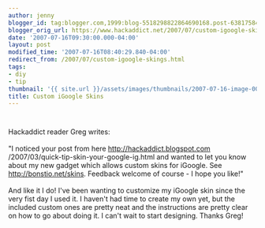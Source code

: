 ```yaml
---
author: jenny
blogger_id: tag:blogger.com,1999:blog-5518298822864690168.post-638175842570079805
blogger_orig_url: https://www.hackaddict.net/2007/07/custom-igoogle-skings.html
date: '2007-07-16T09:30:00.000-04:00'
layout: post
modified_time: '2007-07-16T08:40:29.840-04:00'
redirect_from: /2007/07/custom-igoogle-skings.html
tags:
- diy
- tip
thumbnail: '{{ site.url }}/assets/images/thumbnails/2007-07-16-image-0000.jpg'
title: Custom iGoogle Skins
---
```


<img alt="" border="0" id="BLOGGER_PHOTO_ID_5087771217453034370" src="{{ site.url }}/assets/images/posts/2007-07-16-image-0000.jpg" style="margin: 0px auto 10px; display: block; text-align: center; "/><br/>Hackaddict reader Greg writes:<br/><br/>"I noticed your post from here <a href="http://hackaddict.blogspot.com/2007/03/quick-tip-skin-your-google-ig.html" onclick="return top.js.OpenExtLink(window,event,this)" target="_blank">http://hackaddict.blogspot.com<wbr/>/2007/03/quick-tip-skin-your<wbr/>-google-ig.html</a> and wanted to let you know about my new gadget which allows custom skins for iGoogle. See  <a href="http://bonstio.net/skins" onclick="return top.js.OpenExtLink(window,event,this)" target="_blank">http://bonstio.net/skins</a>. Feedback welcome of course - I hope you like!"<br/><br/>And like it I do!  I've been wanting to customize my iGoogle skin since the very fist day I used it.  I haven't had time to create my own yet, but the included custom ones are pretty neat and the instructions are pretty clear on how to go about doing it.  I can't wait to start designing.  Thanks Greg!